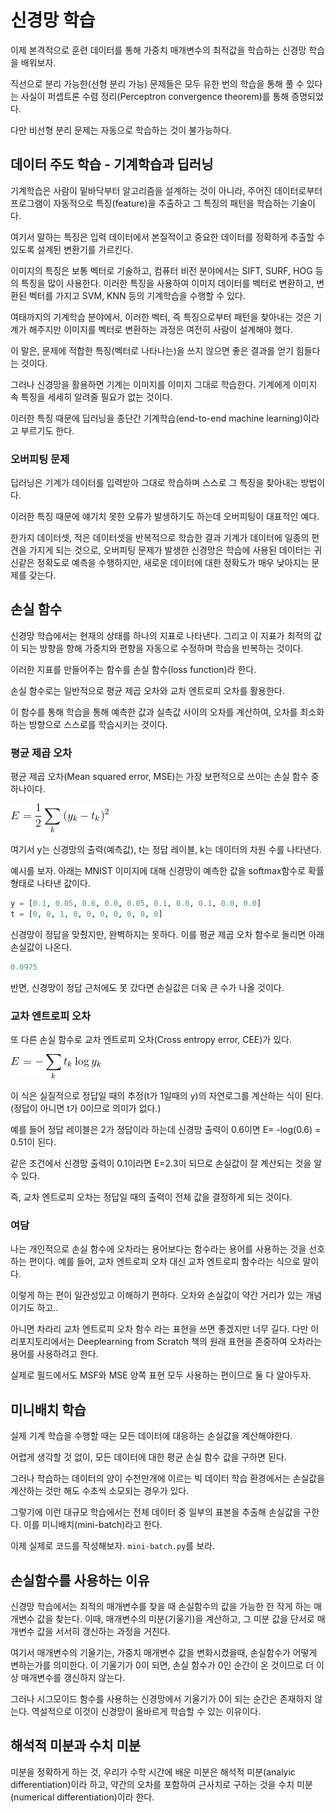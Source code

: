 # 신경망 학습
이제 본격적으로 훈련 데이터를 통해 가중치 매개변수의 최적값을 학습하는 신경망 학습을 배워보자.

직선으로 분리 가능한(선형 분리 가능) 문제들은 모두 유한 번의 학습을 통해 풀 수 있다는 사실이 퍼셉트론 수렴 정리(Perceptron convergence theorem)를 통해 증명되었다.

다만 비선형 분리 문제는 자동으로 학습하는 것이 불가능하다.

## 데이터 주도 학습 - 기계학습과 딥러닝
기계학습은 사람이 밑바닥부터 알고리즘을 설계하는 것이 아니라, 주어진 데이터로부터 프로그램이 자동적으로 특징(feature)을 추출하고 그 특징의 패턴을 학습하는 기술이다.

여기서 말하는 특징은 입력 데이터에서 본질적이고 중요한 데이터를 정확하게 추출할 수 있도록 설계된 변환기를 가르킨다.

이미지의 특징은 보통 벡터로 기술하고, 컴퓨터 비전 분야에서는 SIFT, SURF, HOG 등의 특징을 많이 사용한다. 이러한 특징을 사용하여 이미지 데이터를 벡터로 변환하고, 변환된 벡터를 가지고 SVM, KNN 등의 기계학습을 수행할 수 있다.

여태까지의 기계학습 분야에서, 이러한 벡터, 즉 특징으로부터 패턴을 찾아내는 것은 기계가 해주지만 이미지를 벡터로 변환하는 과정은 여전히 사람이 설계해야 했다.

이 말은, 문제에 적합한 특징(벡터로 나타나는)을 쓰지 않으면 좋은 결과를 얻기 힘들다는 것이다.

그러나 신경망을 활용하면 기계는 이미지를 이미지 그대로 학습한다. 기계에게 이미지 속 특징을 세세히 알려줄 필요가 없는 것이다.

이러한 특징 때문에 딥러닝을 종단간 기계학습(end-to-end machine learning)이라고 부르기도 한다.

### 오버피팅 문제
딥러닝은 기계가 데이터를 입력받아 그대로 학습하며 스스로 그 특징을 찾아내는 방법이다.

이러한 특징 때문에 얘기치 못한 오류가 발생하기도 하는데 오버피팅이 대표적인 예다.

한가지 데이터셋, 적은 데이터셋을 반복적으로 학습한 결과 기계가 데이터에 일종의 편견을 가지게 되는 것으로, 오버피팅 문제가 발생한 신경망은 학습에 사용된 데이터는 귀신같은 정확도로 예측을 수행하지만, 새로운 데이터에 대한 정확도가 매우 낮아지는 문제를 갖는다.

## 손실 함수
신경망 학습에서는 현재의 상태를 하나의 지표로 나타낸다. 그리고 이 지표가 최적의 값이 되는 방향을 향해 가중치와 편향을 자동으로 수정하며 학습을 반복하는 것이다.

이러한 지표를 만들어주는 함수를 손실 함수(loss function)라 한다.

손실 함수로는 일반적으로 평균 제곱 오차와 교차 엔트로피 오차를 활용한다.

이 함수를 통해 학습을 통해 예측한 값과 실측값 사이의 오차를 계산하여, 오차를 최소화하는 방향으로 스스로를 학습시키는 것이다.

### 평균 제곱 오차
평균 제곱 오차(Mean squared error, MSE)는 가장 보편적으로 쓰이는 손실 함수 중 하나이다.

![img](img/MSE.png)

여기서 y는 신경망의 출력(예측값), t는 정답 레이블, k는 데이터의 차원 수를 나타낸다.

예시를 보자. 아래는 MNIST 이미지에 대해 신경망이 예측한 값을 softmax함수로 확률 형태로 나타낸 값이다.

~~~python
y = [0.1, 0.05, 0.6, 0.0, 0.05, 0.1, 0.0, 0.1, 0.0, 0.0]
t = [0, 0, 1, 0, 0, 0, 0, 0, 0, 0]
~~~
신경망이 정답을 맞췄지만, 완벽하지는 못하다. 이를 평균 제곱 오차 함수로 돌리면 아래 손실값이 나온다.
~~~python
0.0975
~~~
반면, 신경망이 정답 근처에도 못 갔다면 손실값은 더욱 큰 수가 나올 것이다.

### 교차 엔트로피 오차
또 다른 손실 함수로 교차 엔트로피 오차(Cross entropy error, CEE)가 있다.

![img](img/CEE.png)

이 식은 실질적으로 정답일 때의 추정(t가 1일때의 y)의 자연로그를 계산하는 식이 된다.(정답이 아니면 t가 0이므로 의미가 없다.)

예를 들어 정답 레이블은 2가 정답이라 하는데 신경망 출력이 0.6이면 E= -log(0.6) = 0.51이 된다.

같은 조건에서 신경망 출력이 0.1이라면 E=2.3이 되므로 손실값이 잘 계산되는 것을 알 수 있다.

즉, 교차 엔트로피 오차는 정답일 때의 출력이 전체 값을 결정하게 되는 것이다.

### 여담
나는 개인적으로 손실 함수에 오차라는 용어보다는 함수라는 용어를 사용하는 것을 선호하는 편이다.
예를 들어, 교차 엔트로피 오차 대신 교차 엔트로피 함수라는 식으로 말이다.

이렇게 하는 편이 일관성있고 이해하기 편하다. 오차와 손실값이 약간 거리가 있는 개념이기도 하고..

아니면 차라리 교차 엔트로피 오차 함수 라는 표현을 쓰면 좋겠지만 너무 길다.
다만 이 리포지토리에서는 Deeplearning from Scratch 책의 원래 표현을 존중하여 오차라는 용어를 사용하려고 한다.

실제로 필드에서도 MSF와 MSE 양쪽 표현 모두 사용하는 편이므로 둘 다 알아두자.

## 미니배치 학습
실제 기계 학습을 수행할 때는 모든 데이터에 대응하는 손실값을 계산해야한다.

어렵게 생각할 것 없이, 모든 데이터에 대한 평균 손실 함수 값을 구하면 된다.

그러나 학습하는 데이터의 양이 수천만개에 이르는 빅 데이터 학습 환경에서는 손실값을 계산하는 것만 해도 수초씩 소모되는 경우가 있다.

그렇기에 이런 대규모 학습에서는 전체 데이터 중 일부의 표본을 추출해 손실값을 구한다. 이를 미니배치(mini-batch)라고 한다.

이제 실제로 코드를 작성해보자.
`mini-batch.py`를 보라.

## 손실함수를 사용하는 이유
신경망 학습에서는 최적의 매개변수를 찾을 때 손실함수의 값을 가능한 한 작게 하는 매개변수 값을 찾는다.
이때, 매개변수의 미분(기울기)을 계산하고, 그 미분 값을 단서로 매개변수 값을 서서히 갱신하는 과정을 거친다.

여기서 매개변수의 기울기는, 가중치 매개변수 값을 변화시켰을때, 손실함수가 어떻게 변하는가를 의미한다. 이 기울기가 0이 되면, 손실 함수가 0인 순간이 온 것이므로 더 이상 매개변수를 갱신하지 않는다.

그러나 시그모이드 함수를 사용하는 신경망에서 기울기가 0이 되는 순간은 존재하지 않는다. 역설적으로 이것이 신경망이 올바르게 학습할 수 있는 이유이다.

## 해석적 미분과 수치 미분
미분을 정확하게 하는 것, 우리가 수학 시간에 배운 미분은 해석적 미분(analyic differentiation)이라 하고, 약간의 오차를 포함하여 근사치로 구하는 것을 수치 미분(numerical differentiation)이라 한다.